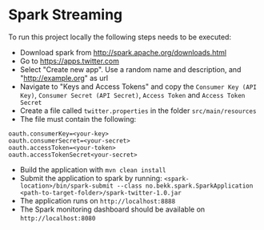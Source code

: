 # Spark Streaming

To run this project locally the following steps needs to be executed:

- Download spark from http://spark.apache.org/downloads.html
- Go to https://apps.twitter.com
- Select "Create new app". Use a random name and description, and "http://example.org" as url
- Navigate to "Keys and Access Tokens" and copy the `Consumer Key (API Key)`, `Consumer Secret (API Secret)`, `Access Token` and `Access Token Secret`
- Create a file called `twitter.properties` in the folder `src/main/resources`
- The file must contain the following:

```
oauth.consumerKey=<your-key>
oauth.consumerSecret=<your-secret>
oauth.accessToken=<your-token>
oauth.accessTokenSecret<your-secret>
```

- Build the application with `mvn clean install`
- Submit the application to spark by running: `<spark-location>/bin/spark-submit --class no.bekk.spark.SparkApplication <path-to-target-folder>/spark-twitter-1.0.jar`
- The application runs on `http://localhost:8888`
- The Spark monitoring dashboard should be available on `http://localhost:8080`
